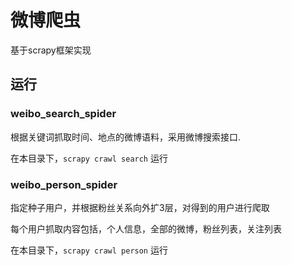 # 微博爬虫

基于scrapy框架实现

## 运行

### weibo_search_spider
根据关键词抓取时间、地点的微博语料，采用微博搜索接口.

在本目录下，`scrapy crawl search` 运行

### weibo_person_spider
指定种子用户，并根据粉丝关系向外扩3层，对得到的用户进行爬取

每个用户抓取内容包括，个人信息，全部的微博，粉丝列表，关注列表

在本目录下，`scrapy crawl person` 运行